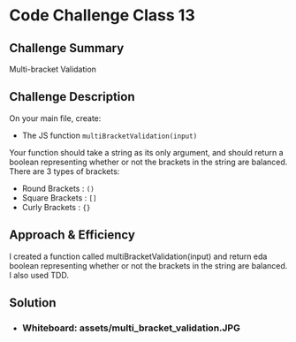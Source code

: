 # Code Challenge Class 13

## Challenge Summary
Multi-bracket Validation

## Challenge Description
On your main file, create:

* The JS function ```multiBracketValidation(input)```

Your function should take a string as its only argument, and should return a boolean representing whether or not the brackets in the string are balanced. There are 3 types of brackets:

* Round Brackets : ```()```
* Square Brackets : ```[]```
* Curly Brackets : ```{}```

## Approach & Efficiency
I created a function called multiBracketValidation(input) and return eda boolean representing whether or not the brackets in the string are balanced. I also used TDD.

## Solution
* ### Whiteboard: assets/multi_bracket_validation.JPG